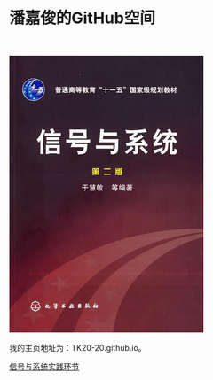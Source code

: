 <html>
<body>
<h1>潘嘉俊的GitHub空间</h1>
<br>
<p>
<p1><img src="signal.jpg" />
<p>
    我的主页地址为：TK20-20.github.io。</p1>

</p>

<p>
    <p1><a href="https://github.com/TK20-20/TK20-20.github.io/blob/master/python/pythoninstall.md">信号与系统实践环节</a></p1>
</p>

</body>
</html>
